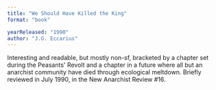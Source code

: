 ```yaml
---
title: "We Should Have Killed the King"
format: "book"

yearReleased: "1990"
author: "J.G. Eccarius"
---
```

 Interesting and readable,  but mostly non-sf, bracketed by a chapter set during the Peasants' Revolt and a  chapter in a future where all but an anarchist community have died through  ecological meltdown. Briefly reviewed in July 1990, in the New Anarchist  Review #16.